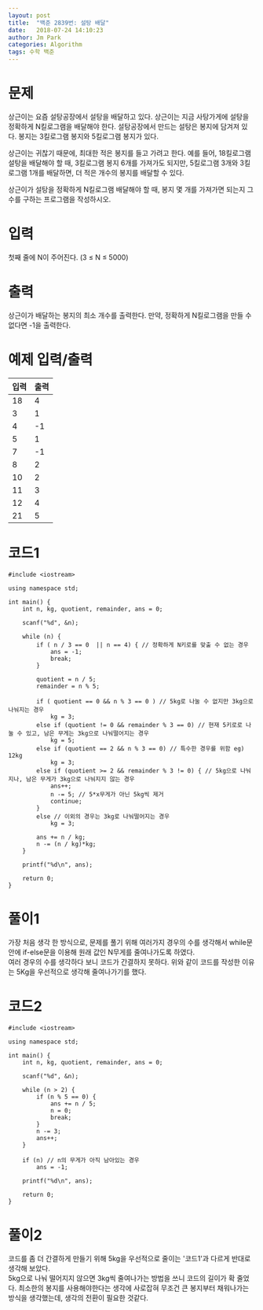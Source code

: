 ```yaml
---
layout: post
title:  "백준 2839번: 설탕 배달"
date:   2018-07-24 14:10:23
author: Jm Park
categories: Algorithm
tags: 수학 백준
---
```


# 문제
상근이는 요즘 설탕공장에서 설탕을 배달하고 있다. 상근이는 지금 사탕가게에 설탕을 정확하게 N킬로그램을 배달해야 한다. 설탕공장에서 만드는 설탕은 봉지에 담겨져 있다. 봉지는 3킬로그램 봉지와 5킬로그램 봉지가 있다.  

상근이는 귀찮기 때문에, 최대한 적은 봉지를 들고 가려고 한다. 예를 들어, 18킬로그램 설탕을 배달해야 할 때, 3킬로그램 봉지 6개를 가져가도 되지만, 5킬로그램 3개와 3킬로그램 1개를 배달하면, 더 적은 개수의 봉지를 배달할 수 있다.  

상근이가 설탕을 정확하게 N킬로그램 배달해야 할 때, 봉지 몇 개를 가져가면 되는지 그 수를 구하는 프로그램을 작성하시오.

# 입력
첫째 줄에 N이 주어진다. (3 ≤ N ≤ 5000)

# 출력
상근이가 배달하는 봉지의 최소 개수를 출력한다. 만약, 정확하게 N킬로그램을 만들 수 없다면 -1을 출력한다.

# 예제 입력/출력

| 입력 | 출력 |  
| :-------- | :------- |  
| 18 | 4 |
| 3 | 1 |  
| 4 | -1 |
| 5 | 1 |
| 7 | -1 |
| 8 | 2 |
| 10 | 2 |
| 11 | 3 |
| 12 | 4 |
| 21 | 5 |

# 코드1
```{.cpp}
#include <iostream>

using namespace std;

int main() {
	int n, kg, quotient, remainder, ans = 0;

	scanf("%d", &n);

	while (n) {
		if ( n / 3 == 0  || n == 4) { // 정확하게 N키로를 맞출 수 없는 경우
			ans = -1;
			break;
		}

		quotient = n / 5;
		remainder = n % 5;
        
		if ( quotient == 0 && n % 3 == 0 ) // 5kg로 나눌 수 없지만 3kg으로 나눠지는 경우
			kg = 3;
		else if (quotient != 0 && remainder % 3 == 0) // 현재 5키로로 나눌 수 있고, 남은 무게는 3kg으로 나눠떨어지는 경우 
			kg = 5;
		else if (quotient == 2 && n % 3 == 0) // 특수한 경우를 위함 eg) 12kg
			kg = 3;
		else if (quotient >= 2 && remainder % 3 != 0) { // 5kg으로 나눠지나, 남은 무게가 3kg으로 나눠지지 않는 경우
			ans++;
			n -= 5; // 5*x무게가 아닌 5kg씩 제거
			continue;
		}
		else // 이외의 경우는 3kg로 나눠떨어지는 경우
			kg = 3;

		ans += n / kg;
		n -= (n / kg)*kg;
	}
	
	printf("%d\n", ans);

	return 0;
}
```

# 풀이1
가장 처음 생각 한 방식으로, 문제를 풀기 위해 여러가지 경우의 수를 생각해서 while문 안에 if-else문을 이용해 원래 값인 N무게를 줄여나가도록 하였다.  
여러 경우의 수를 생각하다 보니 코드가 간결하지 못하다. 위와 같이 코드를 작성한 이유는 5Kg을 우선적으로 생각해 줄여나가기를 했다.

# 코드2
```{.cpp}
#include <iostream>

using namespace std;

int main() {
	int n, kg, quotient, remainder, ans = 0;

	scanf("%d", &n);

	while (n > 2) {
		if (n % 5 == 0) {
			ans += n / 5;
			n = 0;
			break;
		}
		n -= 3;
		ans++;
	}

	if (n) // n의 무게가 아직 남아있는 경우
		ans = -1;

	printf("%d\n", ans);

	return 0;
}
```

# 풀이2
코드를 좀 더 간결하게 만들기 위해 5kg을 우선적으로 줄이는 '코드1'과 다르게 반대로 생각해 보았다.  
5kg으로 나눠 떨어지지 않으면 3kg씩 줄여나가는 방법을 쓰니 코드의 길이가 확 줄었다. 최소한의 봉지를 사용해야한다는 생각에 사로잡혀 무조건 큰 봉지부터 채워나가는 방식을 생각했는데, 생각의 전환이 필요한 것같다.